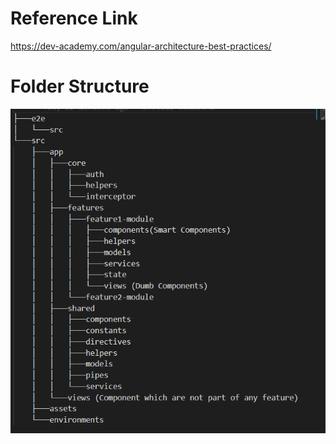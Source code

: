 # Reference Link

https://dev-academy.com/angular-architecture-best-practices/

# Folder Structure
<img src="https://github.com/aamjad786/angular-clean-architecrue/blob/master/folder-structure.png">

